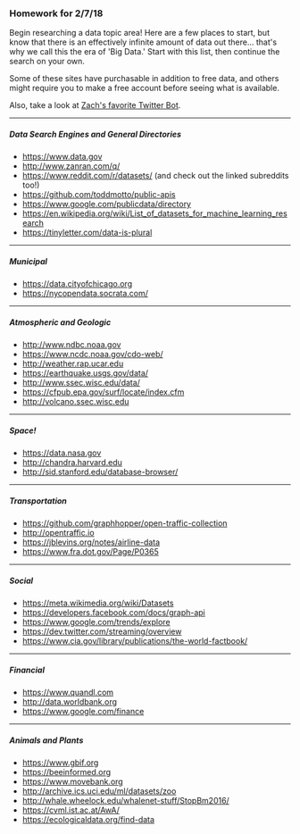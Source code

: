 ### Homework for 2/7/18

Begin researching a data topic area! Here are a few places to start, but know that there is an effectively infinite amount of data out there... that's why we call this the era of 'Big Data.' Start with this list, then continue the search on your own.

Some of these sites have purchasable in addition to free data, and others might require you to make a free account before seeing what is available.

Also, take a look at [Zach's favorite Twitter Bot](https://twitter.com/datasaurs?lang=en).

-----

##### Data Search Engines and General Directories
- https://www.data.gov
- http://www.zanran.com/q/
- https://www.reddit.com/r/datasets/   (and check out the linked subreddits too!)
- https://github.com/toddmotto/public-apis
- https://www.google.com/publicdata/directory
- https://en.wikipedia.org/wiki/List_of_datasets_for_machine_learning_research
- https://tinyletter.com/data-is-plural

-----

##### Municipal
- https://data.cityofchicago.org
- https://nycopendata.socrata.com/

-----

##### Atmospheric and Geologic
- http://www.ndbc.noaa.gov
- https://www.ncdc.noaa.gov/cdo-web/
- http://weather.rap.ucar.edu
- https://earthquake.usgs.gov/data/
- http://www.ssec.wisc.edu/data/
- https://cfpub.epa.gov/surf/locate/index.cfm
- http://volcano.ssec.wisc.edu

-----

##### Space!
- https://data.nasa.gov
- http://chandra.harvard.edu
- http://sid.stanford.edu/database-browser/

-----

##### Transportation
- https://github.com/graphhopper/open-traffic-collection
- http://opentraffic.io
- https://jblevins.org/notes/airline-data
- https://www.fra.dot.gov/Page/P0365

-----

##### Social
- https://meta.wikimedia.org/wiki/Datasets
- https://developers.facebook.com/docs/graph-api
- https://www.google.com/trends/explore
- https://dev.twitter.com/streaming/overview
- https://www.cia.gov/library/publications/the-world-factbook/

-----

##### Financial
- https://www.quandl.com
- http://data.worldbank.org
- https://www.google.com/finance

-----

##### Animals and Plants
- https://www.gbif.org
- https://beeinformed.org
- https://www.movebank.org
- http://archive.ics.uci.edu/ml/datasets/zoo
- http://whale.wheelock.edu/whalenet-stuff/StopBm2016/
- https://cvml.ist.ac.at/AwA/
- https://ecologicaldata.org/find-data
